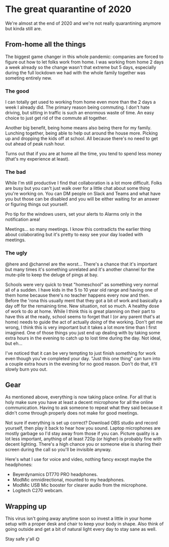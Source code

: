 # The great quarantine of 2020

We're almost at the end of 2020 and we're not really quarantining anymore but kinda still are.

## From-home all the things

The biggest game changer in this whole pandemic: companies are forced to figure out 
how to let folks work from home. I was working from home 2 days a week already so the change wasn't that
extreme but 5 days, especially during the full lockdown we had with the whole family together was someting entirely new.

### The good

I can totally get used to working from home even more than the 2 days a week I already did. The primary reason
being commuting. I don't hate driving, but sitting in traffic is such an enormous waste of time. An easy choice to just
get rid of the commute all together.

Another big benefit, being home means also being there for my family. Lunching together, being able to help out around the house more.
Picking up and dropping the kids off at school. All because there's no need to get out ahead of peak rush hour.

Turns out that if you are at home all the time, you tend to spend less money (that's my experience at least).

### The bad

While I'm still productive I find that collaboration is a lot more difficult. Folks are busy but you can't just walk over for 
a little chat about some thing you're working on. You can DM people on Slack and Teams and what have you but those can be disabled
and you will be either waiting for an answer or figuring things out yourself.

Pro tip for the windows users, set your alerts to Alarms only in the notification area!

Meetings... so many meetings. I know this contradicts the earlier thing about colaborating but it's pretty to easy see your day
loaded with meetings.

### The ugly

@here and @channel are the worst... There's a chance that it's important but many times it's something unrelated and it's another channel for the mute-pile 
to keep the deluge of pings at bay.

Schools were very quick to treat "homeschool" as something very normal all of a sudden. I have kids in the 5 to 10 year old range and having one of them home
because there's no teacher happens every now and then. Before the 'rona this usually ment that they got a bit of work and basically a day off for the remaining time.
New situation, not so much. A healthy dose of work to do at home. While I think this is great planning on their part to have this at the ready, school seems to
forget that I (or any parent that's at home) needs to guide the act of actually *doing* of the working. Don't get me wrong, I think this is very important
but it takes a lot more time than I first imagined. One of those things you just end up dealing with by taking some extra hours in the evening to catch up
to lost time during the day. Not ideal, but eh... 

I've noticed that it can be very tempting to just finish something for work even though you've completed your day. "Just this one thing" can turn into a couple extra hours 
in the evening for no good reason. Don't do that, it'll slowly burn you out.

## Gear

As mentioned above, everything is now taking place online. 
For all that is holy make sure you have at least a decent microphone for all the online communication. Having to ask someone to repeat what they said because it didn't come through properly does not make for good meetings. 

Not sure if everything is set up correct?
Download OBS studio and record yourself, then play it back to hear how you sound. Laptop microphones are mostly garbage so I'd stay away from those
if you can. Picture quality is a lot less important, anything of at least 720p (or higher) is probably fine with decent lighting. There's a high chance you or someone else is sharing their screen during the call so you'll be invisible anyway.

Here's what I use for voice and video, nothing fancy except maybe the headphones:

- Beyerdynamics DT770 PRO headphones.
- ModMic omnidirectional, mounted to my headphones.
- ModMic USB Mic booster for clearer audio from the microphone.
- Logitech C270 webcam.

## Wrapping up

This virus isn't going away anytime soon so invest a little in your home setup with a proper desk and chair to keep your body in shape. Also think of going outside and get a bit of natural light every day to stay sane as well.

Stay safe y'all 🌞

